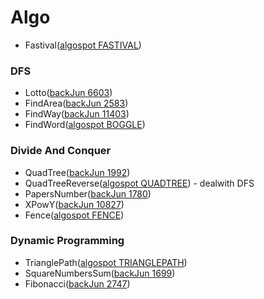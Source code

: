 # Algo


* Fastival([algospot FASTIVAL](https://algospot.com/judge/problem/read/FESTIVAL))

### DFS

* Lotto([backJun 6603](https://www.acmicpc.net/problem/6603))
* FindArea([backJun 2583](https://www.acmicpc.net/problem/2583))
* FindWay([backJun 11403](https://www.acmicpc.net/problem/11403))
* FindWord([algospot BOGGLE](https://algospot.com/judge/problem/read/BOGGLE))

### Divide And Conquer

* QuadTree([backJun 1992](https://www.acmicpc.net/problem/1992))
* QuadTreeReverse([algospot QUADTREE](https://algospot.com/judge/problem/read/QUADTREE)) - dealwith DFS
* PapersNumber([backJun 1780](https://www.acmicpc.net/problem/1780))
* XPowY([backJun 10827](https://www.acmicpc.net/problem/10827))
* Fence([algospot FENCE](https://algospot.com/judge/problem/read/FENCE))

### Dynamic Programming

* TrianglePath([algospot TRIANGLEPATH](https://algospot.com/judge/problem/read/TRIANGLEPATH))
* SquareNumbersSum([backJun 1699](https://www.acmicpc.net/problem/1699))
* Fibonacci([backJun 2747](https://www.acmicpc.net/problem/2747))